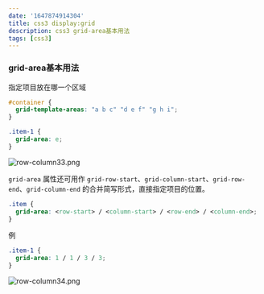 ```yaml
---
date: '1647874914304'
title: css3 display:grid
description: css3 grid-area基本用法
tags: [css3]
---
```

### grid-area基本用法
指定项目放在哪一个区域
```css
#container {
  grid-template-areas: "a b c" "d e f" "g h i";
}

.item-1 {
  grid-area: e;
}
```
![row-column33.png](~@assets/image/displayGrid/row-column33.png)

`grid-area` 属性还可用作 `grid-row-start`、`grid-column-start`、`grid-row-end`、`grid-column-end` 的合并简写形式，直接指定项目的位置。
```css
.item {
  grid-area: <row-start> / <column-start> / <row-end> / <column-end>;
}
```
例
```css
.item-1 {
  grid-area: 1 / 1 / 3 / 3;
}
```
![row-column34.png](~@assets/image/displayGrid/row-column34.png)

